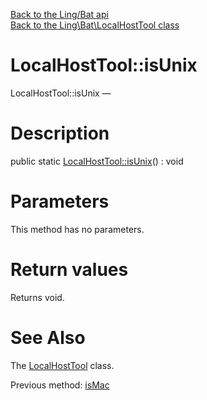 [Back to the Ling/Bat api](https://github.com/lingtalfi/Bat/blob/master/doc/api/Ling/Bat.md)<br>
[Back to the Ling\Bat\LocalHostTool class](https://github.com/lingtalfi/Bat/blob/master/doc/api/Ling/Bat/LocalHostTool.md)


LocalHostTool::isUnix
================



LocalHostTool::isUnix — 




Description
================


public static [LocalHostTool::isUnix](https://github.com/lingtalfi/Bat/blob/master/doc/api/Ling/Bat/LocalHostTool/isUnix.md)() : void









Parameters
================

This method has no parameters.


Return values
================

Returns void.








See Also
================

The [LocalHostTool](https://github.com/lingtalfi/Bat/blob/master/doc/api/Ling/Bat/LocalHostTool.md) class.

Previous method: [isMac](https://github.com/lingtalfi/Bat/blob/master/doc/api/Ling/Bat/LocalHostTool/isMac.md)<br>

